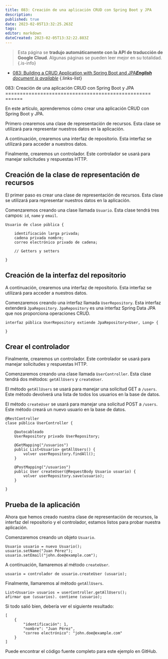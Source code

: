 ```yaml
---
title: 083: Creación de una aplicación CRUD con Spring Boot y JPA
description: 
published: true
date: 2023-02-05T13:32:25.263Z
tags: 
editor: markdown
dateCreated: 2023-02-05T13:32:22.883Z
---
```


> Esta página se **tradujo automáticamente con la API de traducción de Google Cloud**.
Algunas páginas se pueden leer mejor en su totalidad.{.is-info}



- [083: Building a CRUD Application with Spring Boot and JPA***English** document is available*](/en/Knowledge-base/Spring-Boot/Learning/083-building-a-crud-application-with-spring-boot-and-jpa)
{.links-list}


083: Creación de una aplicación CRUD con Spring Boot y JPA
================================================== ======

En este artículo, aprenderemos cómo crear una aplicación CRUD con Spring Boot y JPA.

Primero crearemos una clase de representación de recursos. Esta clase se utilizará para representar nuestros datos en la aplicación.

A continuación, crearemos una interfaz de repositorio. Esta interfaz se utilizará para acceder a nuestros datos.

Finalmente, crearemos un controlador. Este controlador se usará para manejar solicitudes y respuestas HTTP.

Creación de la clase de representación de recursos
---------------------------------------------------------

El primer paso es crear una clase de representación de recursos. Esta clase se utilizará para representar nuestros datos en la aplicación.

Comenzaremos creando una clase llamada `Usuario`. Esta clase tendrá tres campos: `id`, `name` y `email`.


    Usuario de clase pública {
    
        identificación larga privada;
        cadena privada nombre;
        correo electrónico privado de cadena;
    
        // Getters y setters
    
    }


Creación de la interfaz del repositorio
---------------------------------

A continuación, crearemos una interfaz de repositorio. Esta interfaz se utilizará para acceder a nuestros datos.

Comenzaremos creando una interfaz llamada `UserRepository`. Esta interfaz extenderá `JpaRepository`. `JpaRepository` es una interfaz Spring Data JPA que nos proporciona operaciones CRUD.


    interfaz pública UserRepository extiende JpaRepository<User, Long> {
    
    }


Crear el controlador
-----------------------

Finalmente, crearemos un controlador. Este controlador se usará para manejar solicitudes y respuestas HTTP.

Comenzaremos creando una clase llamada `UserController`. Esta clase tendrá dos métodos: `getAllUsers` y `createUser`.

El método `getAllUsers` se usará para manejar una solicitud GET a `/users`. Este método devolverá una lista de todos los usuarios en la base de datos.

El método `createUser` se usará para manejar una solicitud POST a `/users`. Este método creará un nuevo usuario en la base de datos.


    @RestController
    clase pública UserController {
    
        @autocableado
        UserRepository privado UserRepository;
    
        @GetMapping("/usuarios")
        public List<Usuario> getAllUsers() {
            volver userRepository.findAll();
        }
    
        @PostMapping("/usuarios")
        public User createUser(@RequestBody Usuario usuario) {
            volver userRepository.save(usuario);
        }
    
    }


Prueba de la aplicación
-----------------------

Ahora que hemos creado nuestra clase de representación de recursos, la interfaz del repositorio y el controlador, estamos listos para probar nuestra aplicación.

Comenzaremos creando un objeto `Usuario`.


    Usuario usuario = nuevo Usuario();
    usuario.setName("Juan Pérez");
    usuario.setEmail("john.doe@example.com");


A continuación, llamaremos al método `createUser`.


    usuario = controlador de usuario.createUser (usuario);


Finalmente, llamaremos al método `getAllUsers`.


    List<Usuario> usuarios = userController.getAllUsers();
    afirmar que (usuarios). contiene (usuario);


Si todo salió bien, debería ver el siguiente resultado:


    [
        {
            "identificación": 1,
            "nombre": "Juan Pérez",
            "correo electrónico": "john.doe@example.com"
        }
    ]


Puede encontrar el código fuente completo para este ejemplo en GitHub.